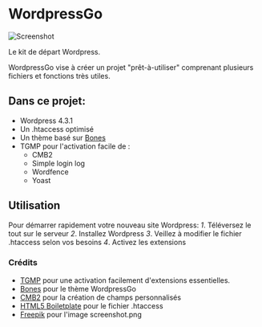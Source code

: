 # WordpressGo

![Screenshot](https://raw.github.com/luciendub/wordpressgo/master/wp-content/themes/wordpressgo/screenshot.png)

Le kit de départ Wordpress.

WordpressGo vise à créer un projet "prêt-à-utiliser" comprenant plusieurs fichiers et fonctions très utiles.

## Dans ce projet:

* Wordpress 4.3.1
* Un .htaccess optimisé
* Un thème basé sur [Bones](http://themble.com/bones/)
* TGMP pour l'activation facile de :
	* CMB2
	* Simple login log
	* Wordfence
	* Yoast

## Utilisation
Pour démarrer rapidement votre nouveau site Wordpress:
*1*. Téléversez le tout sur le serveur
*2*. Installez Wordpress
*3*. Veillez à modifier le fichier .htaccess selon vos besoins
*4*. Activez les extensions


### Crédits

 * [TGMP](http://tgmpluginactivation.com/) pour une activation facilement d'extensions essentielles.
 * [Bones](https://github.com/eddiemachado/bones) pour le thème WordpressGo
 * [CMB2](https://github.com/WebDevStudios/CMB2) pour la création de champs personnalisés
 * [HTML5 Boiletplate](https://github.com/h5bp/html5-boilerplate) pour le fichier .htaccess
 * [Freepik](http://www.freepik.com/) pour l'image screenshot.png